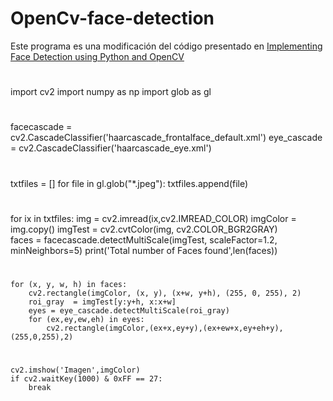 # OpenCv-face-detection

Este programa es una modificación del código presentado en [Implementing Face Detection using Python and OpenCV](https://medium.com/analytics-vidhya/how-to-build-a-face-detection-model-in-python-8dc9cecadfe9)

#
 import cv2
 import numpy as np
 import glob as gl

#
 facecascade = cv2.CascadeClassifier('haarcascade_frontalface_default.xml')
 eye_cascade = cv2.CascadeClassifier('haarcascade_eye.xml')

#
 txtfiles = [] 
 for file in gl.glob("*.jpeg"):
     txtfiles.append(file)

#
   for ix in txtfiles:
     img = cv2.imread(ix,cv2.IMREAD_COLOR)
     imgColor = img.copy()
     imgTest = cv2.cvtColor(img, cv2.COLOR_BGR2GRAY)    
     faces   = facecascade.detectMultiScale(imgTest, scaleFactor=1.2, minNeighbors=5)
     print('Total number of Faces found',len(faces))
#    
    for (x, y, w, h) in faces:
        cv2.rectangle(imgColor, (x, y), (x+w, y+h), (255, 0, 255), 2)
        roi_gray  = imgTest[y:y+h, x:x+w]
        eyes = eye_cascade.detectMultiScale(roi_gray)
        for (ex,ey,ew,eh) in eyes:
            cv2.rectangle(imgColor,(ex+x,ey+y),(ex+ew+x,ey+eh+y),(255,0,255),2)
#
    cv2.imshow('Imagen',imgColor)
    if cv2.waitKey(1000) & 0xFF == 27:
        break

